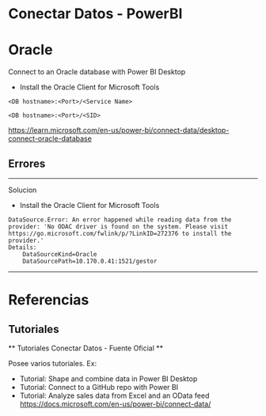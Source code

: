 # Conectar Datos - PowerBI


# Oracle

Connect to an Oracle database with Power BI Desktop

- Install the Oracle Client for Microsoft Tools


```
<DB hostname>:<Port>/<Service Name>
```

```
<DB hostname>:<Port>/<SID>
```

https://learn.microsoft.com/en-us/power-bi/connect-data/desktop-connect-oracle-database






## Errores


------------------

Solucion
- Install the Oracle Client for Microsoft Tools

```
DataSource.Error: An error happened while reading data from the provider: 'No ODAC driver is found on the system. Please visit https://go.microsoft.com/fwlink/p/?LinkID=272376 to install the provider.'
Details:
    DataSourceKind=Oracle
    DataSourcePath=10.170.0.41:1521/gestor
```	

------------------




# Referencias

## Tutoriales


** Tutoriales Conectar Datos - Fuente Oficial **

Posee varios tutoriales. Ex:
- Tutorial: Shape and combine data in Power BI Desktop
- Tutorial: Connect to a GitHub repo with Power BI
- Tutorial: Analyze sales data from Excel and an OData feed
https://docs.microsoft.com/en-us/power-bi/connect-data/